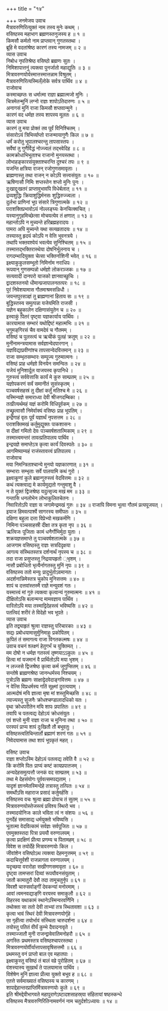 +++
title = "१४"

+++
जनमेजय उवाच  
मैत्रावरुणिरित्युक्तं नाम तस्य मुनेः कथम् ।  
वसिष्ठस्य महाभाग ब्रह्मणस्तनुजस्य ह ॥ १ ॥  
किमसौ कर्मतो नाम प्राप्तवान् गुणतस्तथा ।  
ब्रूहि मे वदतांश्रेष्ठ कारणं तस्य नामजम् ॥ २ ॥  
व्यास उवाच  
निबोध नृपतिश्रेष्ठ वसिष्ठो ब्रह्मणः सुतः ।  
निमिशापात्तनुं त्यक्त्वा पुनर्जातो महाद्युतिः ॥ ३ ॥  
मित्रावरुणयोर्यस्मात्तस्मात्तन्नाम विश्रुतम् ।  
मैत्रावरुणिरित्यस्मिल्ँलोके सर्वत्र पार्थिव ॥ ४ ॥  
राजोवाच  
कस्माच्छप्तः स धर्मात्मा राज्ञा ब्रह्मात्मजो मुनिः ।  
चित्रमेतन्मुनिं लग्नो राज्ञः शापोऽतिदारुणः ॥ ५ ॥  
अनागसं मुनिं राजा किमसौ शप्तवान्मुने ।  
कारणं वद धर्मज्ञ तस्य शापस्य मूलतः ॥ ६ ॥  
व्यास उवाच  
कारणं तु मया प्रोक्तं तव पूर्वं विनिश्चितम् ।  
संसारोऽयं त्रिभिर्व्याप्तो राजन्मायागुणैः किल ॥ ७ ॥  
धर्मं करोतु भूपालश्चरन्तु तापसास्तपः ।  
सर्वेषां तु गुणैर्विद्धं नोज्ज्वलं तद्‌भवेदिह ॥ ८ ॥  
कामक्रोधाभिभूताश्च राजानो मुनयस्तथा ।  
लोभाहङ्कारसंयुक्ताश्चरन्ति दुश्चरं तपः ॥ ९ ॥  
यजन्ति क्षत्रिया राजन् रजोगुणसमावृताः ।  
ब्राह्मणास्तु तथा राजन् न कोऽपि सत्त्वसंयुतः ॥ १० ॥  
ऋषिणासौ निमिः शप्तस्तेन शप्तो मुनिः पुनः ।  
दुःखाद्दुःखतरं प्राप्तावुभावपि विधेर्बलात् ॥ ११ ॥  
द्रव्यशुद्धिः क्रियाशुद्धिर्मनसः शुद्धिरुज्ज्वला ।  
दुर्लभा प्राणिनां भूप संसारे त्रिगुणात्मके ॥ १२ ॥  
पराशक्तिप्रभावोऽयं नोल्लङ्घ्यः केनचित्क्वचित् ।  
यस्यानुगृहमिच्छेत्सा मोचयत्येव तं क्षणात् ॥ १३ ॥  
महान्तोऽपि न मुच्यन्ते हरिब्रह्महरादयः ।  
पामरा अपि मुच्यन्ते यथा सत्यव्रतादयः ॥ १४ ॥  
तस्यास्तु हृदयं कोऽपि न वेत्ति भुवनत्रये ।  
तथापि भक्तवश्येयं भवत्येव सुनिश्चितम् ॥ १५ ॥  
तस्मात्तद्‌भक्तिरास्थेया दोषनिर्भूलनाय च ।  
रागदम्भादियुक्ता चेत्सा भक्तिर्नाशिनी भवेत् ॥ १६ ॥  
इक्ष्याकुकुलसम्भूतो निमिर्नाम नराधिपः ।  
रूपवान् गुणसम्पन्नो धर्मज्ञो लोकरञ्जकः ॥ १७ ॥  
सत्यवादी दानपरो याजको ज्ञानवाच्छुचिः ।  
द्वादशस्तनयो धीमान्प्रजापालनतत्परः ॥ १८ ॥  
पुरं निवेशयामास गौतमाश्रमसन्निधौ ।  
जयन्तपुरसञ्ज्ञं तु ब्राह्मणानां हिताय सः ॥ १९ ॥  
बुद्धिस्तस्य समुत्पन्ना यजेयमिति राजसी ।  
यज्ञेन बहुकालेन दक्षिणासंयुतेन च ॥ २० ॥  
इस्वाकुं पितरं पृष्ट्वा यज्ञकार्याय पार्थिवः ।  
कारयामास सम्भारं यथोद्दिष्टं महात्मभिः ॥ २१ ॥  
भृगुमङ्‌गिरसं चैव वामदेवं च गौतमम् ।  
वसिष्ठं च पुलस्त्यं च ऋचीकं पुलहं क्रतुम् ॥ २२ ॥  
मुनीनामन्त्रयामास सर्वज्ञान्वेदपारगान् ।  
यज्ञविद्याप्रवीणांश्च तापसान्वेदवित्तमान् ॥ २३ ॥  
राजा सम्भृतसम्भारः सम्पूज्य गुरुमात्मनः ।  
वसिष्ठं प्राह धर्मज्ञो विनयेन समन्वितः ॥ २४ ॥  
यजेयं मुनिशार्दूल याजयस्व कृपानिधे ।  
गुरुस्त्वं सर्ववेत्तासि कार्यं मे कुरु साम्प्रतम् ॥ २५ ॥  
यज्ञोपकरणं सर्वं समानीतं सुसंस्कृतम् ।  
पञ्चवर्षसहस्रं तु दीक्षां कर्तुं मतिश्च मे ॥ २६ ॥  
यस्मिन्यज्ञे समाराध्या देवी श्रीजगदम्बिका ।  
तत्प्रीत्यर्थमहं यज्ञं करोमि विधिपूर्वकम् ॥ २७ ॥  
तच्छ्रुत्वासौ निमेर्वाक्यं वसिष्ठः प्राह भूपतिम् ।  
इन्द्रेणाहं वृतः पूर्वं यज्ञार्थं नृपसत्तम ॥ २८ ॥  
पराशक्तिमखं कर्तुमुद्युक्तः पाकशासनः ।  
स दीक्षां गमितो देवः पञ्चवर्षशतात्मिकाम् ॥ २९ ॥  
तस्मात्त्वमन्तरं तावत्प्रतिपालय पार्थिव ।  
इन्द्रयज्ञे समाप्तेऽत्र कृत्वा कार्यं दिवस्पतेः ॥ ३० ॥  
आगमिष्याम्यहं राजंस्तावत्त्वं प्रतिपालय ।  
राजोवाच  
मया निमन्त्रिताश्चान्ये मुनयो यज्ञकारणात् ॥ ३१ ॥  
सम्भाराः सम्भृताः सर्वे पालयामि कथं गुरो ।  
इक्ष्वाकूणां कुले ब्रह्मन्गुरुस्त्वं वेदवित्तमः ॥ ३२ ॥  
कथं त्यक्त्वाद्य मे कार्यमुद्यतो गन्तुमाशु वै ।  
न ते युक्तं द्विजश्रेष्ठ यदुत्सृज्य मखं मम ॥ ३३ ॥  
गन्तासि धनलोभेन लोभाकुलितचेतनः ।  
निवारितोऽपि राज्ञा स जगामेन्द्रमखं गुरुः ॥ ३४ ॥
राजापि विमना भूत्वा गौतमं प्रत्यपूजयत् ।  
इयाज हिमवत्पार्श्वे सागरस्य समीपतः ॥ ३५ ॥  
दक्षिणा बहुला दत्ता विप्रेभ्यो मखकर्मणि ।  
निमिना पञ्चसाहस्री दीक्षा तत्र कृता नृप ॥ ३६ ॥  
ऋत्विजः पूजिताः कामं धनैर्गोभिर्मुदा युताः ।  
शक्रयज्ञसमाप्ते तु पञ्चवर्षशतात्मके ॥ ३७ ॥  
आजगाम वसिष्ठस्तु राज्ञः सत्रदिदृक्षया ।  
आगत्य संस्थितस्तत्र दर्शनार्थं नृपस्य च ॥ ३८ ॥  
तदा राजा प्रसुप्तस्तु निद्रयापहृतो ्भृशम् ।  
नासौ प्रबोधितो भृत्यैर्नागतस्तु मुनिं नृपः ॥ ३९ ॥  
वसिष्ठस्य ततो मन्युः प्रादुर्भूतोऽवमानतः ।  
अदर्शनान्निमेस्तत्र चुकोप मुनिसत्तमः ॥ ४० ॥  
शापं च दत्तवांस्तस्मै राज्ञे मन्युवशं गतः ।  
यस्मात्त्वं मां गुरुं त्यक्त्वा कृत्वान्यं गुरुमात्मनः ॥ ४१ ॥  
दीक्षितोऽसि बलान्मन्द मामवज्ञाय पार्थिव ।  
वारितोऽपि मया तस्माद्विदेहस्त्वं भविष्यसि ॥ ४२ ॥  
पतत्विदं शरीरं ते विदेहो भव भूपते ।  
व्यास उवाच  
इति तद्व्याहृतं श्रुत्वा राज्ञस्तु परिचारकाः ॥ ४३ ॥  
सद्यः प्रबोधयामासुर्मुनिमाहुः प्रकोपितम् ।  
कुपितं तं समागत्य राजा विगतकल्मषः ॥ ४४ ॥  
उवाच वचनं श्लक्ष्णं हेतुगर्भं च युक्तिमत् । .  
मम दोषो न धर्मज्ञ गतस्त्वं तृष्णयाऽऽकुलः ॥ ४५ ॥  
हित्वा मां यजमानं वै प्रार्थितोऽपि मया भृशम् ।  
न लज्जसे द्विजश्रेष्ठ कृत्वा कर्म जुगुप्सितम् ॥ ४६ ॥  
सन्तोषे ब्राह्मणश्रेष्ठ जानन्धर्मस्य निश्चयम् ।  
पुत्रोऽसि ब्रह्मणः साक्षाद्वेदवेदाङ्गवित्तमः ॥ ४७ ॥  
न वेत्सि विप्रधर्मस्य गतिं सूक्ष्मां दुरत्ययाम् ।  
आत्मदोषं मयि ज्ञात्वा मृषा मां शस्तुमिच्छसि ॥ ४८ ॥  
त्याज्यस्तु सुजनैः क्रोधश्चण्डालादधिको यतः ।  
वृथा क्रोधपरीतेन मयि शापः प्रपातितः ॥ ४९ ॥  
तवापि च पतत्वद्य देहोऽयं क्रोधसंयुतः ।  
एवं शप्तो मुनी राज्ञा राजा च मुनिना तथा ॥ ५० ॥  
परस्परं प्राप्य शापं दुःखितौ तौ बभूवतुः ।  
वसिष्ठस्त्वतिचिन्तार्तो ब्रह्माणं शरणं गतः ॥ ५१ ॥  
निवेदयामास तथा शापं भूपकृतं महत् ।  
  
वसिष्ट उवाच  
राज्ञा शप्तोऽस्मि देहोऽयं पतत्वद्य तवेति वै ॥ ५२ ॥  
किं करोमि पितः प्राप्यं कष्टं कायप्रपातजम् ।  
अन्यदेहसमुत्पत्तौ जनकं वद साम्प्रतम् ॥ ५३ ॥  
तथा मे देहसंयोगः पूर्ववत्समपद्यताम् ।  
यादृशं ज्ञानमेतस्मिन्देहे तत्रास्तु तत्पितः ॥ ५४ ॥  
समर्थोऽसि महाराज प्रसादं कर्तुमर्हसि ।  
वसिष्ठस्य वचः श्रुत्वा ब्रह्मा प्रोवाच तं सुतम् ॥ ५५ ॥  
मित्रावरुणयोस्तेजस्त्वं प्रविश्य स्थिरो भव ।  
तस्मादयोनिजः काले भविता त्वं न संशयः ॥ ५६ ॥  
पुनर्देहं समासाद्य धर्मयुक्तो भविष्यसि ।  
भूतात्मा वेदवित्कामं सर्वज्ञः सर्वपूजितः ॥ ५७ ॥  
एवमुक्तस्तदा पित्रा प्रययौ वरुणालयम् ।  
कृत्वा प्रदक्षिणं प्रीत्या प्रणम्य च पितामहम् ॥ ५८ ॥  
विवेश स तयोर्देहे मित्रावरुणयोः किल ।  
जीवांशेन वसिष्ठोऽथ त्यक्त्वा देहमनुत्तमम् ॥ ५९ ॥  
कदाचित्तूर्वशी राजन्नागता वरुणालयम् ।  
यदृच्छया वरारोहा सखीगणसमावृता ॥ ६० ॥  
दृष्ट्वा तामप्सरां दिव्यां रूपयौवनसंयुताम् ।  
जातौ कामातुरौ देवौ तदा तामूचतुर्नृप ॥ ६१ ॥  
विवशौ चारुसर्वाङ्गीं देवकन्यां मनोरमाम् ।  
आवां त्वमनवद्याङ्‌गि वरयस्व समाकुलौ ॥ ६२ ॥  
विहरस्व यथाकामं स्थानेऽस्मिन्वरवर्णिनि ।  
तथोक्ता सा ततो देवी ताभ्यां तत्र स्थितावशा ॥ ६३ ॥  
कृत्वा भावं स्थिरं देवी मित्रावरुणयोर्गृहे ।  
सा गृहीत्वा तयोर्भावं संस्थिता चारुदर्शना ॥ ६४ ॥  
तयोस्तु पतितं वीर्यं कुम्भे दैवादनावृते ।  
तस्माज्जातौ मुनी राजन्द्वावेवातिमनोहरौ ॥ ६५ ॥  
अगस्तिः प्रथमस्तत्र वसिष्ठश्चापरस्तथा ।  
मित्रावरुणयोर्वीर्यात्तापसावृषिसत्तमौ ॥ ६६ ॥  
प्रथमस्तु वनं प्राप्तो बाल एव महातपाः ।  
इक्ष्वाकुस्तु वसिष्ठं तं बालं वव्रे पुरोहितम् ॥ ६७ ॥  
वंशस्यास्य सुखार्थं ते पालयामास पार्थिव ।  
विशेषेण मुनिं ज्ञात्वा प्रीत्या युक्तो बभूव ह ॥ ६८ ॥  
एतत्ते सर्वमाख्यातं वसिष्ठस्य च कारणम् ।  
शापाद्देहान्तरप्राप्तिर्मित्रावरुणयोः कुले ॥ ६९ ॥  
इति श्रीमद्देवीभागवते महापुराणेऽष्टादशसाहस्र्या संहितायां षष्ठस्कन्धे  
वसिष्ठस्य मैत्रावरुणिरितिनामवर्णनं नाम चतुर्दशोऽध्यायः ॥ १४ ॥
